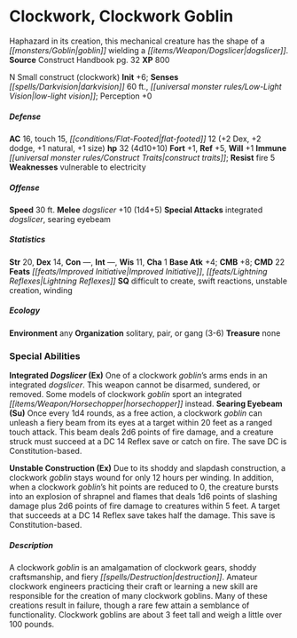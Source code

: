 ﻿---
cssclass: [monsters]
title1: Clockwork, Clockwork Goblin
desc_short: Haphazard in its creation, this mechanical creature has the shape of a
  goblin wielding a dogslicer.
title2: Clockwork Goblin
CR: 3
sources:
- name: Construct Handbook
  page: 32
  link: https://paizo.com/products/btq01vam
XP: 800
alignment: N
size: Small
type: construct
subtypes:
- clockwork
initiative:
  bonus: 6
senses:
  darkvision: 60
  low-light vision: true
AC:
  AC: 16
  touch: 15
  flat_footed: 12
  components:
    dex: 2
    dodge: 2
    natural: 1
    size: 1
HP:
  HP: 32
  long: 4d10+10
saves:
  fort: 1
  ref: 5
  will: 1
immunities:
- construct traits
resistances:
  fire: 5
weaknesses:
- vulnerable to electricity
speeds:
  base: 30
attacks:
  melee:
  - - text: dogslicer +10 (1d4+5)
      entries:
      - - damage: 1d4+5
      attack: dogslicer
      bonus:
      - 10
  special:
  - integrated dogslicer
  - searing eyebeam
ability_scores:
  STR: 20
  DEX: 14
  CON:
  INT:
  WIS: 11
  CHA: 1
BAB: 4
CMB: 8
CMD: 22
feats:
- is_bonus: true
  name: Improved Initiative
- is_bonus: true
  name: Lightning Reflexes
skills: {}
special_qualities:
- difficult to create
- swift reactions
- unstable creation
- winding
ecology:
  environment: any
  organization: solitary, pair, or gang (3-6)
  treasure_type: none
special_abilities:
  Integrated Dogslicer (Ex): One of a clockwork goblin's arms ends in an integrated
    dogslicer. This weapon cannot be disarmed, sundered, or removed. Some models of
    clockwork goblin sport an integrated horsechopper instead.
  Searing Eyebeam (Su): Once every 1d4 rounds, as a free action, a clockwork goblin
    can unleash a fiery beam from its eyes at a target within 20 feet as a ranged
    touch attack. This beam deals 2d6 points of fire damage, and a creature struck
    must succeed at a DC 14 Reflex save or catch on fire. The save DC is Constitution-based.
  Unstable Construction (Ex): Due to its shoddy and slapdash construction, a clockwork
    goblin stays wound for only 12 hours per winding. In addition, when a clockwork
    goblin's hit points are reduced to 0, the creature bursts into an explosion of
    shrapnel and flames that deals 1d6 points of slashing damage plus 2d6 points of
    fire damage to creatures within 5 feet. A target that succeeds at a DC 14 Reflex
    save takes half the damage. This save is Constitution-based.
desc_long: A clockwork goblin is an amalgamation of clockwork gears, shoddy craftsmanship,
  and fiery destruction. Amateur clockwork engineers practicing their craft or learning
  a new skill are responsible for the creation of many clockwork goblins. Many of
  these creations result in failure, though a rare few attain a semblance of functionality.
  Clockwork goblins are about 3 feet tall and weigh a little over 100 pounds.

---

# Clockwork, Clockwork Goblin
Haphazard in its creation, this mechanical creature has the shape of a _[[monsters/Goblin|goblin]]_ wielding a _[[items/Weapon/Dogslicer|dogslicer]]_.
**Source** Construct Handbook pg. 32
**XP** 800

N Small construct (clockwork)
**Init** +6; **Senses** _[[spells/Darkvision|darkvision]]_ 60 ft., _[[universal monster rules/Low-Light Vision|low-light vision]]_; Perception +0

##### Defense

**AC** 16, touch 15, _[[conditions/Flat-Footed|flat-footed]]_ 12 (+2 Dex, +2 dodge, +1 natural, +1 size)
**hp** 32 (4d10+10)
**Fort** +1, **Ref** +5, **Will** +1
**Immune** _[[universal monster rules/Construct Traits|construct traits]]_; **Resist** fire 5
**Weaknesses** vulnerable to electricity

##### Offense
**Speed** 30 ft.
**Melee** _dogslicer_ +10 (1d4+5)
**Special Attacks** integrated _dogslicer_, searing eyebeam

##### Statistics
**Str** 20, **Dex** 14, **Con** —, **Int** —, **Wis** 11, **Cha** 1
**Base Atk** +4; **CMB** +8; **CMD** 22
**Feats** _[[feats/Improved Initiative|Improved Initiative]]_, _[[feats/Lightning Reflexes|Lightning Reflexes]]_
**SQ** difficult to create, swift reactions, unstable creation, winding

##### Ecology

**Environment** any
**Organization** solitary, pair, or gang (3-6)
**Treasure** none

### Special Abilities

**Integrated _Dogslicer_ (Ex)** One of a clockwork _goblin_’s arms ends in an integrated _dogslicer_. This weapon cannot be disarmed, sundered, or removed. Some models of clockwork _goblin_ sport an integrated _[[items/Weapon/Horsechopper|horsechopper]]_ instead.
**Searing Eyebeam (Su)** Once every 1d4 rounds, as a free action, a clockwork _goblin_ can unleash a fiery beam from its eyes at a target within 20 feet as a ranged touch attack. This beam deals 2d6 points of fire damage, and a creature struck must succeed at a DC 14 Reflex save or catch on fire. The save DC is Constitution-based.

**Unstable Construction (Ex)** Due to its shoddy and slapdash construction, a clockwork _goblin_ stays wound for only 12 hours per winding. In addition, when a clockwork _goblin_’s hit points are reduced to 0, the creature bursts into an explosion of shrapnel and flames that deals 1d6 points of slashing damage plus 2d6 points of fire damage to creatures within 5 feet. A target that succeeds at a DC 14 Reflex save takes half the damage. This save is Constitution-based.

##### Description

A clockwork _goblin_ is an amalgamation of clockwork gears, shoddy craftsmanship, and fiery _[[spells/Destruction|destruction]]_. Amateur clockwork engineers practicing their craft or learning a new skill are responsible for the creation of many clockwork goblins. Many of these creations result in failure, though a rare few attain a semblance of functionality. Clockwork goblins are about 3 feet tall and weigh a little over 100 pounds.